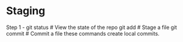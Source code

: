 # Staging

Step 1 - 
git status # View the state of the repo
git add <some-file> # Stage a file
git commit # Commit a file</some-file>
these commands create local commits.




